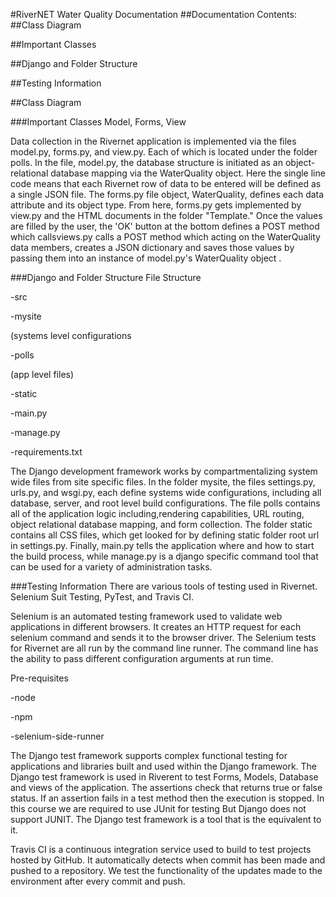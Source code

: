 #RiverNET Water Quality Documentation
##Documentation Contents:
##Class Diagram

##Important Classes

##Django and Folder Structure

##Testing Information

##Class Diagram


###Important Classes
Model, Forms, View

Data collection in the Rivernet application is implemented via the files model.py, forms.py, and view.py. Each of which is located under the folder polls. In the file, model.py, the database structure is initiated as an object-relational database mapping via the WaterQuality object. Here the single line code means that each Rivernet row of data to be entered will be defined as a single JSON file. The forms.py file object, WaterQuality, defines each data attribute and its object type. From here, forms.py gets implemented by view.py and the HTML documents in the folder "Template." Once the values are filled by the user, the 'OK' button at the bottom defines a POST method which callsviews.py calls a POST method which acting on the WaterQuality data members, creates a JSON dictionary and saves those values by passing them into an instance of model.py's WaterQuality object .

###Django and Folder Structure
File Structure

-src

-mysite

(systems level configurations

-polls

(app level files)

-static

-main.py

-manage.py

-requirements.txt

The Django development framework works by compartmentalizing system wide files from site specific files. In the folder mysite, the files settings.py, urls.py, and wsgi.py, each define systems wide configurations, including all database, server, and root level build configurations. The file polls contains all of the application logic including,rendering capabilities, URL routing, object relational database mapping, and form collection. The folder static contains all CSS files, which get looked for by defining static folder root url in settings.py. Finally, main.py tells the application where and how to start the build process, while manage.py is a django specific command tool that can be used for a variety of administration tasks.

###Testing Information
There are various tools of testing used in Rivernet. Selenium Suit Testing, PyTest, and Travis CI.

Selenium is an automated testing framework used to validate web applications in different browsers. It creates an HTTP request for each selenium command and sends it to the browser driver. The Selenium tests for Rivernet are all run by the command line runner. The command line has the ability to pass different configuration arguments at run time.

Pre-requisites

-node

-npm

-selenium-side-runner

The Django test framework supports complex functional testing for applications and libraries built and used within the Django framework. The Django test framework is used in Riverent to test Forms, Models, Database and views of the application. The assertions check that returns true or false status. If an assertion fails in a test method then the execution is stopped. In this course we are required to use JUnit for testing But Django does not support JUNIT. The Django test framework is a tool that is the equivalent to it.

Travis CI is a continuous integration service used to build to test projects hosted by GitHub. It automatically detects when commit has been made and pushed to a repository. We test the functionality of the updates made to the environment after every commit and push.